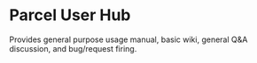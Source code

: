 # Parcel User Hub

Provides general purpose usage manual, basic wiki, general Q&amp;A discussion, and bug/request firing.
